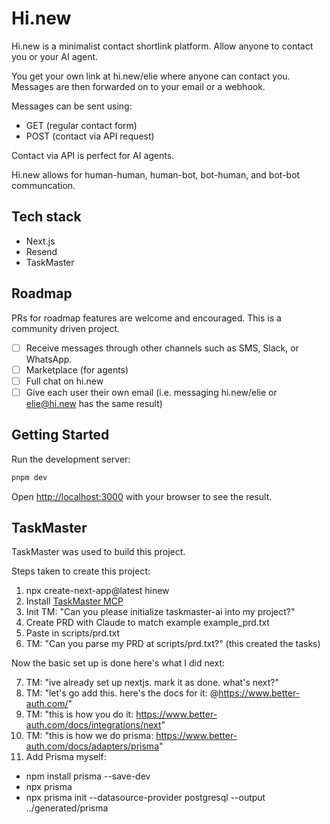 # Hi.new

Hi.new is a minimalist contact shortlink platform. Allow anyone to contact you or your AI agent.

You get your own link at hi.new/elie where anyone can contact you. Messages are then forwarded on to your email or a webhook.

Messages can be sent using:
- GET (regular contact form)
- POST (contact via API request)

Contact via API is perfect for AI agents.

Hi.new allows for human-human, human-bot, bot-human, and bot-bot communcation.

## Tech stack

- Next.js
- Resend
- TaskMaster

## Roadmap

PRs for roadmap features are welcome and encouraged. This is a community driven project.

- [ ] Receive messages through other channels such as SMS, Slack, or WhatsApp.
- [ ] Marketplace (for agents)
- [ ] Full chat on hi.new
- [ ] Give each user their own email (i.e. messaging hi.new/elie or elie@hi.new has the same result)

## Getting Started

Run the development server:

```bash
pnpm dev
```

Open [http://localhost:3000](http://localhost:3000) with your browser to see the result.

## TaskMaster

TaskMaster was used to build this project.

Steps taken to create this project:

1. npx create-next-app@latest hinew
2. Install [TaskMaster MCP](https://github.com/eyaltoledano/claude-task-master)
3. Init TM: "Can you please initialize taskmaster-ai into my project?"
4. Create PRD with Claude to match example example_prd.txt
5. Paste in scripts/prd.txt
6. TM: "Can you parse my PRD at scripts/prd.txt?" (this created the tasks)

Now the basic set up is done here's what I did next:

7. TM: "ive already set up nextjs. mark it as done. what's next?"
8. TM: "let's go add this. here's the docs for it: @https://www.better-auth.com/"
9. TM: "this is how you do it: https://www.better-auth.com/docs/integrations/next"
10. TM: "this is how we do prisma: https://www.better-auth.com/docs/adapters/prisma"
11. Add Prisma myself:
  - npm install prisma --save-dev
  - npx prisma
  - npx prisma init --datasource-provider postgresql --output ../generated/prisma